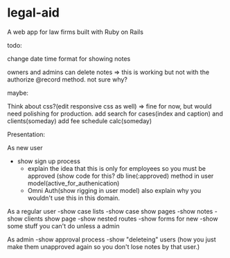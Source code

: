 # legal-aid
A web app for law firms built with Ruby on Rails

todo:

change date time format for showing notes

owners and admins can delete notes => this is working but not with the authorize @record method. not sure why?


maybe: 

Think about css?(edit responsive css as well) => fine for now, but would need polishing for production.
add search for cases(index and caption) and clients(someday)
add fee schedule calc(someday)

Presentation:

As new user

- show sign up process
  - explain the idea that this is only for employees so you must be approved (show code for this? db line(:approved) method in user model(active_for_authenication)
  - Omni Auth(show rigging in user model) also explain why you wouldn't use this in this domain.

As a regular user
  -show case lists
  -show case show pages
  -show notes
  -show clients show page
  -show nested routes
  -show forms for new
  -show some stuff you can't do unless a admin

As admin
  -show approval process
  -show "deleteing" users (how you just make them unapproved again so you don't lose notes by that user.)
